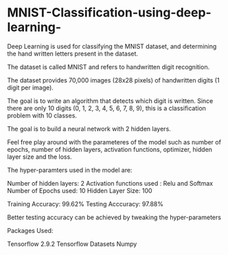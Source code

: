 # MNIST-Classification-using-deep-learning-
Deep Learning is used for classifying the MNIST dataset, and determining the hand written letters present in the dataset.

The dataset is called MNIST and refers to handwritten digit recognition. 

The dataset provides 70,000 images (28x28 pixels) of handwritten digits (1 digit per image). 

The goal is to write an algorithm that detects which digit is written. Since there are only 10 digits (0, 1, 2, 3, 4, 5, 6, 7, 8, 9), this is a classification problem with 10 classes. 

The goal is to build a neural network with 2 hidden layers.

Feel free play around with the parameteres of the model such as number of epochs, number of hidden layers, activation functions, optimizer, hidden layer size and the loss.

The hyper-paramters used in the model are:

Number of hidden layers: 2
Activation functions used : Relu and Softmax
Number of Epochs used: 10
Hidden Layer Size: 100

Training Accuracy: 99.62%
Testing Acccuracy: 97.88%

Better testing accuracy can be achieved by tweaking the hyper-parameters

Packages Used:

Tensorflow 2.9.2
Tensorflow Datasets
Numpy

